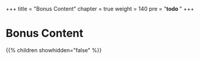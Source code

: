 +++
title = "Bonus Content"
chapter = true
weight = 140
pre = "<b>todo </b>"
+++

# Bonus Content

{{% children showhidden="false" %}}